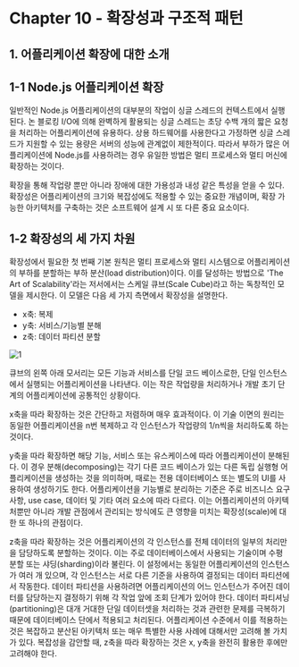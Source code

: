 # Chapter 10 - 확장성과 구조적 패턴

## 1. 어플리케이션 확장에 대한 소개

## 1-1 Node.js 어플리케이션 확장

<p>
    일반적인 Node.js 어플리케이션의 대부분의 작업이 싱글 스레드의 컨텍스트에서 실행된다. 논 블로킹 I/O에 의해 완벽하게 활용되는 싱글 스레드는 초당 수백 개의 짧은 요청을 처리하는 어플리케이션에 유용하다. 상용 하드웨어를 사용한다고 가정하면 싱글 스레드가 지원할 수 있는 용량은 서버의 성능에 관계없이 제한적이다. 따라서 부하가 많은 어플리케이션에 Node.js를 사용하려는 경우 유일한 방법은 멀티 프로세스와 멀티 머신에 확장하는 것이다.
</p>

<p>
    확장을 통해 작업량 뿐만 아니라 장애에 대한 가용성과 내성 같은 특성을 얻을 수 있다. 확장성은 어플리케이션의 크기와 복잡성에도 적용할 수 있는 중요한 개념이며, 확장 가능한 아키텍처를 구축하는 것은 소프트웨어 설계 시 또 다른 중요 요소이다.
</p>

## 1-2 확장성의 세 가지 차원

<p>
    확장성에서 필요한 첫 번째 기본 원칙은 멀티 프로세스와 멀티 시스템으로 어플리케이션의 부하를 분할하는 부하 분산(load distribution)이다. 이를 달성하는 방법으로 'The Art of Scalability'라는 저서에서는 스케일 큐브(Scale Cube)라고 하는 독창적인 모델을 제시한다. 이 모델은 다음 세 가지 측면에서 확장성을 설명한다.
</p>

- x축: 복제
- y축: 서비스/기능별 분해
- z축: 데이터 파티션 분할

![1](https://user-images.githubusercontent.com/38815618/106353007-b9af9400-632a-11eb-87ce-bc93a8c16eef.PNG)

<p>
    큐브의 왼쪽 아래 모서리는 모든 기능과 서비스를 단일 코드 베이스로한, 단일 인스턴스에서 실행되는 어플리케이션을 나타낸다. 이는 작은 작업량을 처리하거나 개발 초기 단계의 어플리케이션에 공통적인 상황이다.
</p>

<p>
    x축을 따라 확장하는 것은 간단하고 저렴하며 매우 효과적이다. 이 기술 이면의 원리는 동일한 어플리케이션을 n번 복제하고 각 인스턴스가 작업량의 1/n씩을 처리하도록 하는 것이다.
</p>

<p>
    y축을 따라 확장하면 해당 기능, 서비스 또는 유스케이스에 따라 어플리케이션이 분해된다. 이 경우 분해(decomposing)는 각기 다른 코드 베이스가 있는 다른 독립 실행형 어플리케이션을 생성하는 것을 의미하며, 때로는 전용 데이터베이스 또는 별도의 UI를 사용하여 생성하기도 한다. 어플리케이션을 기능별로 분리하는 기준은 주로 비즈니스 요구 사항, use case, 데이터 및 기타 여러 요소에 따라 다르다. 이는 어플리케이션의 아키텍처뿐만 아니라 개발 관점에서 관리되는 방식에도 큰 영향을 미치는 확장성(scale)에 대한 또 하나의 관점이다.
</p>

<p>
    z축을 따라 확장하는 것은 어플리케이션의 각 인스턴스를 전체 데이터의 일부의 처리만을 담당하도록 분할하는 것이다. 이는 주로 데이터베이스에서 사용되는 기술이며 수평 분할 또는 샤딩(sharding)이라 불린다. 이 설정에서는 동일한 어플리케이션의 인스턴스가 여러 개 있으며, 각 인스턴스는 서로 다른 기준을 사용하여 결정되는 데이터 파티션에서 작동한다. 데이터 파티션을 사용하려면 어플리케이션의 어느 인스턴스가 주어진 데이터를 담당하는지 결정하기 위해 각 작업 앞에 조회 단계가 있어야 한다. 데이터 파티셔닝(partitioning)은 대개 거대한 단일 데이터셋을 처리하는 것과 관련한 문제를 극복하기 때문에 데이터베이스 단에서 적용되고 처리된다. 어플리케이션 수준에서 이를 적용하는 것은 복잡하고 분산된 아키텍처 또는 매우 특별한 사용 사례에 대해서만 고려해 볼 가치가 있다. 복잡성을 감안할 때, z축을 따라 확장하는 것은 x, y축을 완전히 활용한 후에만 고려해야 한다.
</p>
